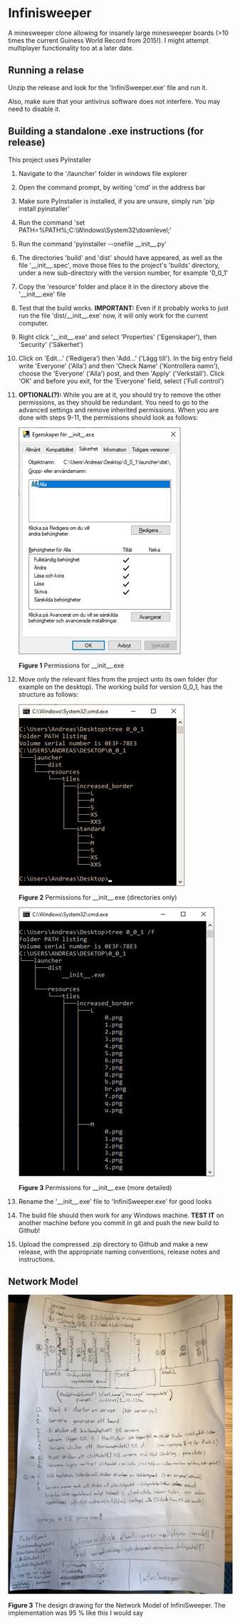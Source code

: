 # Infinisweeper

A minesweeper clone allowing for insanely large minesweeper boards (>10 times the current Guiness World Record from 2015!). I might attempt multiplayer functionality too at a later date.

## Running a relase

Unzip the release and look for the 'InfiniSweeper.exe' file and run it.

Also, make sure that your antivirus software does not interfere. You may need to disable it.

## Building a standalone .exe instructions (for release)

This project uses PyInstaller

1. Navigate to the '/launcher' folder in windows file explorer
2. Open the command prompt, by writing 'cmd' in the address bar
3. Make sure PyInstaller is installed, if you are unsure, simply run 'pip install pyinstaller' 
4. Run the command 'set PATH=%PATH%;C:\Windows\System32\downlevel;'
5. Run the command 'pyinstaller --onefile \_\_init__.py'
6. The directories 'build' and 'dist' should have appeared, as well as the file '\_\_init__.spec', move those files to the project's 'builds' directory, under a new sub-directory with the version number, for example '0_0_1'
7. Copy the 'resource' folder and place it in the directory above the '\_\_init__.exe' file
8. Test that the build works. __IMPORTANT:__ Even if it probably works to just run the file 'dist/\_\_init__.exe' now, it will only work for the current computer.
9. Right click '\_\_init__.exe' and select 'Properties' ('Egenskaper'), then 'Security' ('Säkerhet')
10. Click on 'Edit...' ('Redigera') then 'Add...' ('Lägg till'). In the big entry field write 'Everyone' ('Alla') and then 'Check Name' ('Kontrollera namn'), choose the 'Everyone' ('Alla') post, and then 'Apply' ('Verkställ'). Click 'OK' and before you exit, for the 'Everyone' field, select ('Full control')
11. __OPTIONAL(?):__ While you are at it, you should try to remove the other permissions, as they should be redundant. You need to go to the advanced settings and remove inherited permissions. When you are done with steps 9-11, the permissions should look as follows:

    ![alt text](permissions.png "Permissions for __init__.exe")
    
    **Figure 1** Permissions for \_\_init__.exe
12. Move only the relevant files from the project unto its own folder (for example on the desktop). The working build for version 0_0_1, has the structure as follows:

    ![alt text](tree_brief.png "Permissions for __init__.exe")
    
    **Figure 2** Permissions for \_\_init__.exe (directories only)
    
    ![alt text](tree_detailed.png "Permissions for __init__.exe")
    
    **Figure 3** Permissions for \_\_init__.exe  (more detailed)

13. Rename the '\_\_init__.exe' file to 'InfiniSweeper.exe' for good looks
14. The build file should then work for any Windows machine. __TEST IT__ on another machine before you commit in git and push the new build to Github!
15. Upload the compressed .zip directory to Github and make a new release, with the appropriate naming conventions, release notes and instructions. 

## Network Model

![alt text](network_model.jpg "The design drawing for the Network model of InfiniSweeper")

**Figure 3** The design drawing for the Network Model of InfiniSweeper. The implementation was 95 % like this I would say